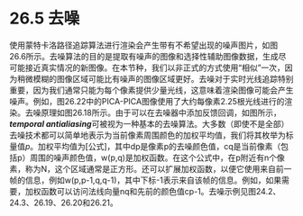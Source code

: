 # 26.5 去噪
使用蒙特卡洛路径追踪算法进行渲染会产生带有不希望出现的噪声图片，如图26.6所示。去噪算法的目的是提取有噪声的图像和选择性辅助图像数据，生成尽可能接近真实情况的新图像。在本节种，我们以非正式的方式使用“相似”一次，因为稍微模糊的图像区域可能比有噪声的图像区域更好。去噪对于实时光线追踪特别重要，因为我们通常只能为每个像素提供少量光线，这意味着渲染图像可能会产生噪声。例如，图26.22中的PICA-PICA图像使用了大约每像素2.25根光线进行的渲染。去噪原理如图26.18所示。由于可以在去噪器中添加反馈回调，如图所示，***temporal antialiasing***可被视为一种基本的去噪算法。大多数（即使不是全部）去噪技术都可以简单地表示为当前像素周围颜色的加权平均值，我们将其枚举为标量值*p*。加权平均值为[公式]，其中dp是像素p的去噪颜色值，cq是当前像素（包括p）周围的噪声颜色值，w(p,q)是加权函数。在这个公式中，在p附近有n个像素，称为N，这个区域通常是正方形。还可以扩展加权函数，以便它使用来自前一帧的信息，例如w(p,p-1,q,q-1)，其中下标-1表示来自该帧的信息。例如，如果需要，加权函数可以访问法线向量nq和先前的颜色值cp-1。去噪示例见图24.2、24.3、26.19、26.20和26.21。
